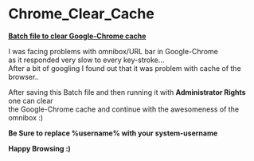Chrome_Clear_Cache
==================

<b><u>Batch file to clear Google-Chrome cache</b></u>

I was facing problems with omnibox/URL bar in Google-Chrome<br>
as it responded very slow to every key-stroke...<br>
After a bit of googling I found out that it was problem with cache of the browser..<br>

After saving this Batch file and then running it with <b>Administrator Rights</b> one can clear <br>
the Google-Chrome cache and continue with the awesomeness of the omnibox :)<br>

<b>Be Sure to replace %username% with your system-username</b><br>

<b>Happy Browsing :)</b>

